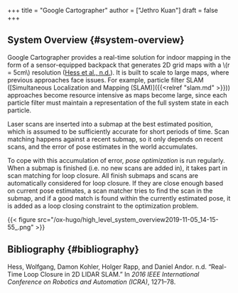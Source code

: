 +++
title = "Google Cartographer"
author = ["Jethro Kuan"]
draft = false
+++

## System Overview {#system-overview}

Google Cartographer provides a real-time solution for indoor mapping
in the form of a sensor-equipped backpack that generates 2D grid maps
with a \\(r = 5cm\\) resolution ([Hess et al., n.d.](#orgc61ffdb)). It is built to
scale to large maps, where previous approaches face issues. For
example, particle filter SLAM ([Simultaneous Localization and Mapping
(SLAM)]({{<relref "slam.md" >}})) approaches become resource intensive as maps become large,
since each particle filter must maintain a representation of the full
system state in each particle.

Laser scans are inserted into a submap at the best estimated position,
which is assumed to be sufficiently accurate for short periods of
time. Scan matching happens against a recent submap, so it only
depends on recent scans, and the error of pose estimates in the world
accumulates.

To cope with this accumulation of error, _pose optimization_ is run
regularly. When a submap is finished (i.e. no new scans are added in),
it takes part in scan matching for loop closure. All finish submaps
and scans are automatically considered for loop closure. If they are
close enough based on current pose estimates, a scan matcher tries to
find the scan in the submap, and if a good match is found within the
currently estimated pose, it is added as a loop closing constraint to
the optimization problem.

{{< figure src="/ox-hugo/high_level_system_overview2019-11-05_14-15-55_.png" >}}

## Bibliography {#bibliography}

<a id="orgc61ffdb"></a>Hess, Wolfgang, Damon Kohler, Holger Rapp, and Daniel Andor. n.d. “Real-Time Loop Closure in 2D LIDAR SLAM.” In _2016 IEEE International Conference on Robotics and Automation (ICRA)_, 1271–78.
